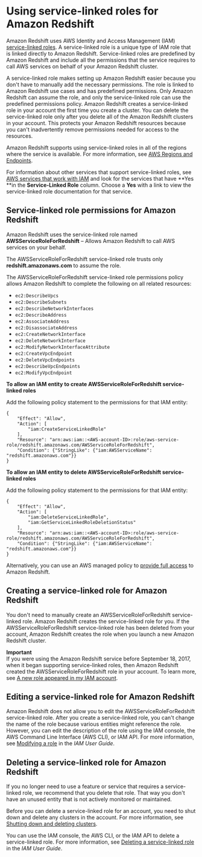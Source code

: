 # Using service\-linked roles for Amazon Redshift<a name="using-service-linked-roles"></a>

Amazon Redshift uses AWS Identity and Access Management \(IAM\)[ service\-linked roles](https://docs.aws.amazon.com/IAM/latest/UserGuide/id_roles_terms-and-concepts.html#iam-term-service-linked-role)\. A service\-linked role is a unique type of IAM role that is linked directly to Amazon Redshift\. Service\-linked roles are predefined by Amazon Redshift and include all the permissions that the service requires to call AWS services on behalf of your Amazon Redshift cluster\. 

A service\-linked role makes setting up Amazon Redshift easier because you don't have to manually add the necessary permissions\. The role is linked to Amazon Redshift use cases and has predefined permissions\. Only Amazon Redshift can assume the role, and only the service\-linked role can use the predefined permissions policy\. Amazon Redshift creates a service\-linked role in your account the first time you create a cluster\. You can delete the service\-linked role only after you delete all of the Amazon Redshift clusters in your account\. This protects your Amazon Redshift resources because you can't inadvertently remove permissions needed for access to the resources\.

Amazon Redshift supports using service\-linked roles in all of the regions where the service is available\. For more information, see [AWS Regions and Endpoints](https://docs.aws.amazon.com/general/latest/gr/rande.html?id=docs_gateway#redshift_region)\.

For information about other services that support service\-linked roles, see [AWS services that work with IAM](https://docs.aws.amazon.com/IAM/latest/UserGuide/reference_aws-services-that-work-with-iam.html) and look for the services that have **Yes **in the **Service\-Linked Role** column\. Choose a **Yes** with a link to view the service\-linked role documentation for that service\.

## Service\-linked role permissions for Amazon Redshift<a name="service-linked-role-permissions"></a>

Amazon Redshift uses the service\-linked role named **AWSServiceRoleForRedshift** – Allows Amazon Redshift to call AWS services on your behalf\.

The AWSServiceRoleForRedshift service\-linked role trusts only **redshift\.amazonaws\.com** to assume the role\.

The AWSServiceRoleForRedshift service\-linked role permissions policy allows Amazon Redshift to complete the following on all related resources:
+ `ec2:DescribeVpcs `
+ `ec2:DescribeSubnets `
+ `ec2:DescribeNetworkInterfaces `
+ `ec2:DescribeAddress `
+ `ec2:AssociateAddress `
+ `ec2:DisassociateAddress `
+ `ec2:CreateNetworkInterface `
+ `ec2:DeleteNetworkInterface `
+ `ec2:ModifyNetworkInterfaceAttribute`
+ `ec2:CreateVpcEndpoint`
+ `ec2:DeleteVpcEndpoints`
+ `ec2:DescribeVpcEndpoints`
+ `ec2:ModifyVpcEndpoint`

**To allow an IAM entity to create AWSServiceRoleForRedshift service\-linked roles**

Add the following policy statement to the permissions for that IAM entity:

```
{
    "Effect": "Allow",
    "Action": [
        "iam:CreateServiceLinkedRole"      
    ],
    "Resource": "arn:aws:iam::<AWS-account-ID>:role/aws-service-role/redshift.amazonaws.com/AWSServiceRoleForRedshift",
    "Condition": {"StringLike": {"iam:AWSServiceName": "redshift.amazonaws.com"}}
}
```

**To allow an IAM entity to delete AWSServiceRoleForRedshift service\-linked roles**

Add the following policy statement to the permissions for that IAM entity:

```
{
    "Effect": "Allow",
    "Action": [
        "iam:DeleteServiceLinkedRole",
        "iam:GetServiceLinkedRoleDeletionStatus"
    ],
    "Resource": "arn:aws:iam::<AWS-account-ID>:role/aws-service-role/redshift.amazonaws.com/AWSServiceRoleForRedshift",
    "Condition": {"StringLike": {"iam:AWSServiceName": "redshift.amazonaws.com"}}
}
```

Alternatively, you can use an AWS managed policy to [provide full access](https://console.aws.amazon.com/iam/home#policies/arn:aws:iam::aws:policy/AmazonRedshiftFullAccess) to Amazon Redshift\.

## Creating a service\-linked role for Amazon Redshift<a name="create-service-linked-role"></a>

You don't need to manually create an AWSServiceRoleForRedshift service\-linked role\. Amazon Redshift creates the service\-linked role for you\. If the AWSServiceRoleForRedshift service\-linked role has been deleted from your account, Amazon Redshift creates the role when you launch a new Amazon Redshift cluster\.

**Important**  
If you were using the Amazon Redshift service before September 18, 2017, when it began supporting service\-linked roles, then Amazon Redshift created the AWSServiceRoleForRedshift role in your account\. To learn more, see [A new role appeared in my IAM account](https://docs.aws.amazon.com/IAM/latest/UserGuide/troubleshoot_roles.html#troubleshoot_roles_new-role-appeared)\. 

## Editing a service\-linked role for Amazon Redshift<a name="edit-service-linked-role"></a>

Amazon Redshift does not allow you to edit the AWSServiceRoleForRedshift service\-linked role\. After you create a service\-linked role, you can't change the name of the role because various entities might reference the role\. However, you can edit the description of the role using the IAM console, the AWS Command Line Interface \(AWS CLI\), or IAM API\. For more information, see [Modifying a role](https://docs.aws.amazon.com/IAM/latest/UserGuide/id_roles_manage_modify.html) in the *IAM User Guide*\.

## Deleting a service\-linked role for Amazon Redshift<a name="delete-service-linked-role"></a>

If you no longer need to use a feature or service that requires a service\-linked role, we recommend that you delete that role\. That way you don't have an unused entity that is not actively monitored or maintained\. 

Before you can delete a service\-linked role for an account, you need to shut down and delete any clusters in the account\. For more information, see [Shutting down and deleting clusters](managing-cluster-operations.md#rs-mgmt-shutdown-delete-cluster)\.

You can use the IAM console, the AWS CLI, or the IAM API to delete a service\-linked role\. For more information, see [Deleting a service\-linked role](https://docs.aws.amazon.com/IAM/latest/UserGuide/using-service-linked-roles.html#delete-service-linked-role) in the *IAM User Guide*\.